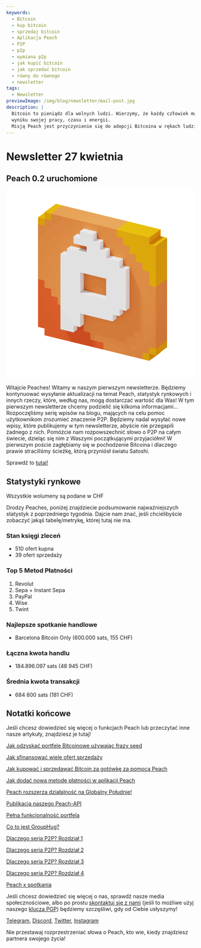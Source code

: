 ```yaml
---
keywords:
  - Bitcoin
  - kup bitcoin
  - sprzedaj bitcoin
  - Aplikacja Peach
  - P2P
  - p2p
  - wymiana p2p
  - jak kupić bitcoin
  - jak sprzedać bitcoin
  - równy do równego
  - newsletter
tags:
  - Newsletter
previewImage: /img/blog/newsletter/mail-post.jpg
description: |
  Bitcoin to pieniądz dla wolnych ludzi. Wierzymy, że każdy człowiek ma prawo wybrać, jaką walutę wykorzystuje do przechowywania swojego bogactwa, 
  wyniku swojej pracy, czasu i energii.
  Misją Peach jest przyczynienie się do adopcji Bitcoina w rękach ludzi.
---
```


# Newsletter 27 kwietnia

## Peach 0.2 uruchomione

![peachy peach bitcoin gif](/img/blog/newsletter/gif-peach.gif)

Witajcie Peaches!
Witamy w naszym pierwszym newsletterze. Będziemy kontynuować wysyłanie aktualizacji na temat Peach, statystyk rynkowych i innych rzeczy, które, według nas, mogą dostarczać wartość dla Was!
W tym pierwszym newsletterze chcemy podzielić się kilkoma informacjami…
Rozpoczęliśmy serię wpisów na blogu, mających na celu pomoc użytkownikom zrozumieć znaczenie P2P. Będziemy nadal wysyłać nowe wpisy, które publikujemy w tym newsletterze, abyście nie przegapili żadnego z nich.
Pomóżcie nam rozpowszechnić słowo o P2P na całym świecie, dzieląc się nim z Waszymi początkującymi przyjaciółmi!
W pierwszym poście zagłębiamy się w pochodzenie Bitcoina i dlaczego prawie straciliśmy ścieżkę, którą przyniósł światu Satoshi.

Sprawdź to [tutaj!](https://peachbitcoin.com/pl/blog/why-p2p-chapter-1/)

## Statystyki rynkowe

Wszystkie wolumeny są podane w CHF

Drodzy Peaches, poniżej znajdziecie podsumowanie najważniejszych statystyk z poprzedniego tygodnia. Dajcie nam znać, jeśli chcielibyście zobaczyć jakąś tabelę/metrykę, której tutaj nie ma.

### Stan księgi zleceń

- 510 ofert kupna
- 39 ofert sprzedaży

### Top 5 Metod Płatności

1. Revolut
2. Sepa + Instant Sepa
3. PayPal
4. Wise
5. Twint

### Najlepsze spotkanie handlowe

- Barcelona Bitcoin Only (600.000 sats, 155 CHF)

### Łączna kwota handlu

- 184.896.097 sats (48 945 CHF)

### Średnia kwota transakcji

- 684 800 sats (181 CHF)

## Notatki końcowe

Jeśli chcesz dowiedzieć się więcej o funkcjach Peach lub przeczytać inne nasze artykuły, znajdziesz je tutaj!

[Jak odzyskać portfele Bitcoinowe używając frazy seed](https://peachbitcoin.com/pl/blog/how-to-restore-peach-wallet/)

[Jak sfinansować wiele ofert sprzedaży](https://peachbitcoin.com/pl/blog/funding-multiple-sell-offers/)

[Jak kupować i sprzedawać Bitcoin za gotówkę za pomocą Peach](https://peachbitcoin.com/pl/blog/how-to-buy-and-sell-bitcoin-with-cash-using-peach/)

[Jak dodać nową metodę płatności w aplikacji Peach](https://peachbitcoin.com/pl/blog/how-to-add-a-payment-method/)

[Peach rozszerza działalność na Globalny Południe!](https://peachbitcoin.com/pl/blog/peach-expands-to-the-global-south/)

[Publikacja naszego Peach-API](https://peachbitcoin.com/pl/blog/making-our-peach-api-public/)

[Pełna funkcjonalność portfela](https://peachbitcoin.com/pl/blog/full-wallet-functionality/)

[Co to jest GroupHug?](https://peachbitcoin.com/pl/blog/group-hug/)

[Dlaczego seria P2P? Rozdział 1](https://peachbitcoin.com/pl/blog/why-p2p-chapter-1/)

[Dlaczego seria P2P? Rozdział 2](https://peachbitcoin.com/pl/blog/why-p2p-chapter-2/)

[Dlaczego seria P2P? Rozdział 3](https://peachbitcoin.com/pl/blog/why-p2p-chapter-3-circular-economies/)

[Dlaczego seria P2P? Rozdział 4](https://peachbitcoin.com/pl/blog/why-p2p-chapter-4-chains-of-trust/)

[Peach x spotkania](https://peachbitcoin.com/pl/blog/peach-for-meetups/)

Jeśli chcesz dowiedzieć się więcej o nas, sprawdź nasze media społecznościowe, albo po prostu [skontaktuj się z nami](mailto:hello@peachbitcoin.com) (jeśli to możliwe użyj naszego [klucza PGP](https://keys.openpgp.org/vks/v1/by-fingerprint/48339A19645E2E53488E0E5479E1B270FACD1BD2)) będziemy szczęśliwi, gdy od Ciebie usłyszymy!

[Telegram](https://t.me/peachtopeach), [Discord](https://discord.gg/ypeHz3SW54), [Twitter](https://twitter.com/peachbitcoin), [Instagram](https://instagram.com/peachbitcoin)

Nie przestawaj rozprzestrzeniać słowa o Peach, kto wie, kiedy znajdziesz partnera swojego życia!

